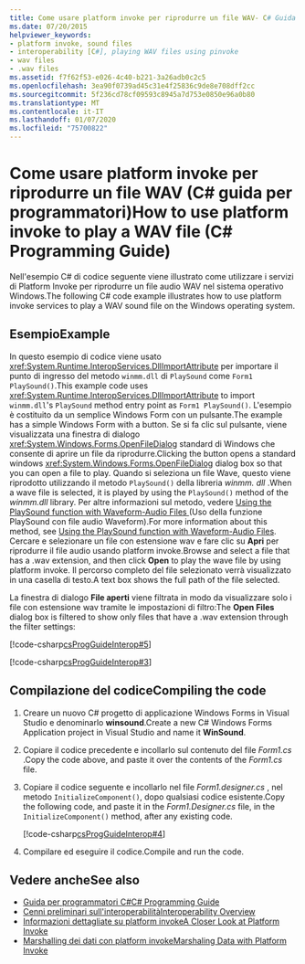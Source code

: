 ```yaml
---
title: Come usare platform invoke per riprodurre un file WAV- C# Guida alla programmazione
ms.date: 07/20/2015
helpviewer_keywords:
- platform invoke, sound files
- interoperability [C#], playing WAV files using pinvoke
- wav files
- .wav files
ms.assetid: f7f62f53-e026-4c40-b221-3a26adb0c2c5
ms.openlocfilehash: 3ea90f0739ad45c31e4f25836c9de8e708dff2cc
ms.sourcegitcommit: 5f236cd78cf09593c8945a7d753e0850e96a0b80
ms.translationtype: MT
ms.contentlocale: it-IT
ms.lasthandoff: 01/07/2020
ms.locfileid: "75700822"
---
```

# <a name="how-to-use-platform-invoke-to-play-a-wav-file-c-programming-guide"></a><span data-ttu-id="12c63-102">Come usare platform invoke per riprodurre un file WAV (C# guida per programmatori)</span><span class="sxs-lookup"><span data-stu-id="12c63-102">How to use platform invoke to play a WAV file (C# Programming Guide)</span></span>

<span data-ttu-id="12c63-103">Nell'esempio C# di codice seguente viene illustrato come utilizzare i servizi di Platform Invoke per riprodurre un file audio WAV nel sistema operativo Windows.</span><span class="sxs-lookup"><span data-stu-id="12c63-103">The following C# code example illustrates how to use platform invoke services to play a WAV sound file on the Windows operating system.</span></span>

## <a name="example"></a><span data-ttu-id="12c63-104">Esempio</span><span class="sxs-lookup"><span data-stu-id="12c63-104">Example</span></span>

<span data-ttu-id="12c63-105">In questo esempio di codice viene usato <xref:System.Runtime.InteropServices.DllImportAttribute> per importare il punto di ingresso del metodo `winmm.dll` di `PlaySound` come `Form1 PlaySound()`.</span><span class="sxs-lookup"><span data-stu-id="12c63-105">This example code uses <xref:System.Runtime.InteropServices.DllImportAttribute> to import `winmm.dll`'s `PlaySound` method entry point as `Form1 PlaySound()`.</span></span> <span data-ttu-id="12c63-106">L'esempio è costituito da un semplice Windows Form con un pulsante.</span><span class="sxs-lookup"><span data-stu-id="12c63-106">The example has a simple Windows Form with a button.</span></span> <span data-ttu-id="12c63-107">Se si fa clic sul pulsante, viene visualizzata una finestra di dialogo <xref:System.Windows.Forms.OpenFileDialog> standard di Windows che consente di aprire un file da riprodurre.</span><span class="sxs-lookup"><span data-stu-id="12c63-107">Clicking the button opens a standard windows <xref:System.Windows.Forms.OpenFileDialog> dialog box so that you can open a file to play.</span></span> <span data-ttu-id="12c63-108">Quando si seleziona un file Wave, questo viene riprodotto utilizzando il metodo `PlaySound()` della libreria *winmm. dll* .</span><span class="sxs-lookup"><span data-stu-id="12c63-108">When a wave file is selected, it is played by using the `PlaySound()` method of the *winmm.dll* library.</span></span> <span data-ttu-id="12c63-109">Per altre informazioni sul metodo, vedere [Using the PlaySound function with Waveform-Audio Files ](https://docs.microsoft.com/windows/desktop/multimedia/using-playsound-to-play-waveform-audio-files) (Uso della funzione PlaySound con file audio Waveform).</span><span class="sxs-lookup"><span data-stu-id="12c63-109">For more information about this method, see [Using the PlaySound function with Waveform-Audio Files](https://docs.microsoft.com/windows/desktop/multimedia/using-playsound-to-play-waveform-audio-files).</span></span> <span data-ttu-id="12c63-110">Cercare e selezionare un file con estensione wav e fare clic su **Apri** per riprodurre il file audio usando platform invoke.</span><span class="sxs-lookup"><span data-stu-id="12c63-110">Browse and select a file that has a .wav extension, and then click **Open** to play the wave file by using platform invoke.</span></span> <span data-ttu-id="12c63-111">Il percorso completo del file selezionato verrà visualizzato in una casella di testo.</span><span class="sxs-lookup"><span data-stu-id="12c63-111">A text box shows the full path of the file selected.</span></span>

<span data-ttu-id="12c63-112">La finestra di dialogo **File aperti** viene filtrata in modo da visualizzare solo i file con estensione wav tramite le impostazioni di filtro:</span><span class="sxs-lookup"><span data-stu-id="12c63-112">The **Open Files** dialog box is filtered to show only files that have a .wav extension through the filter settings:</span></span>

[!code-csharp[csProgGuideInterop#5](~/samples/snippets/csharp/VS_Snippets_VBCSharp/csProgGuideInterop/CS/WinSound.cs#5)]

[!code-csharp[csProgGuideInterop#3](~/samples/snippets/csharp/VS_Snippets_VBCSharp/csProgGuideInterop/CS/WinSound.cs#3)]

## <a name="compiling-the-code"></a><span data-ttu-id="12c63-113">Compilazione del codice</span><span class="sxs-lookup"><span data-stu-id="12c63-113">Compiling the code</span></span>

1. <span data-ttu-id="12c63-114">Creare un nuovo C# progetto di applicazione Windows Forms in Visual Studio e denominarlo **winsound**.</span><span class="sxs-lookup"><span data-stu-id="12c63-114">Create a new C# Windows Forms Application project in Visual Studio and name it **WinSound**.</span></span>

2. <span data-ttu-id="12c63-115">Copiare il codice precedente e incollarlo sul contenuto del file *Form1.cs* .</span><span class="sxs-lookup"><span data-stu-id="12c63-115">Copy the code above, and paste it over the contents of the *Form1.cs* file.</span></span>

3. <span data-ttu-id="12c63-116">Copiare il codice seguente e incollarlo nel file *Form1.designer.cs* , nel metodo `InitializeComponent()`, dopo qualsiasi codice esistente.</span><span class="sxs-lookup"><span data-stu-id="12c63-116">Copy the following code, and paste it in the *Form1.Designer.cs* file, in the `InitializeComponent()` method, after any existing code.</span></span>

     [!code-csharp[csProgGuideInterop#4](~/samples/snippets/csharp/VS_Snippets_VBCSharp/csProgGuideInterop/CS/WinSound.cs#4)]

4. <span data-ttu-id="12c63-117">Compilare ed eseguire il codice.</span><span class="sxs-lookup"><span data-stu-id="12c63-117">Compile and run the code.</span></span>

## <a name="see-also"></a><span data-ttu-id="12c63-118">Vedere anche</span><span class="sxs-lookup"><span data-stu-id="12c63-118">See also</span></span>

- [<span data-ttu-id="12c63-119">Guida per programmatori C#</span><span class="sxs-lookup"><span data-stu-id="12c63-119">C# Programming Guide</span></span>](../index.md)
- [<span data-ttu-id="12c63-120">Cenni preliminari sull'interoperabilità</span><span class="sxs-lookup"><span data-stu-id="12c63-120">Interoperability Overview</span></span>](interoperability-overview.md)
- [<span data-ttu-id="12c63-121">Informazioni dettagliate su platform invoke</span><span class="sxs-lookup"><span data-stu-id="12c63-121">A Closer Look at Platform Invoke</span></span>](../../../framework/interop/consuming-unmanaged-dll-functions.md#a-closer-look-at-platform-invoke)
- [<span data-ttu-id="12c63-122">Marshalling dei dati con platform invoke</span><span class="sxs-lookup"><span data-stu-id="12c63-122">Marshaling Data with Platform Invoke</span></span>](../../../framework/interop/marshaling-data-with-platform-invoke.md)
